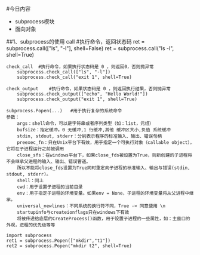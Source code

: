 #今日内容
+   subprocess模块
+   面向对象

##1、subprocess的使用
    call #执行命令，返回状态码
        ret = subprocess.call(["ls", "-l"], shell=False)
        ret = subprocess.call("ls -l", shell=True)
    
    check_call  #执行命令，如果执行状态码是 0 ，则返回0，否则抛异常
        subprocess.check_call(["ls", "-l"])
        subprocess.check_call("exit 1", shell=True)
    
    check_output    #执行命令，如果状态码是 0 ，则返回执行结果，否则抛异常
        subprocess.check_output(["echo", "Hello World!"])
        subprocess.check_output("exit 1", shell=True)
    
    subprocess.Popen(...)   #用于执行复杂的系统命令
    参数：
        args：shell命令，可以是字符串或者序列类型（如：list，元组）
        bufsize：指定缓冲。0 无缓冲,1 行缓冲,其他 缓冲区大小,负值 系统缓冲
        stdin, stdout, stderr：分别表示程序的标准输入、输出、错误句柄
        preexec_fn：只在Unix平台下有效，用于指定一个可执行对象（callable object），它将在子进程运行之前被调用
        close_sfs：在windows平台下，如果close_fds被设置为True，则新创建的子进程将不会继承父进程的输入、输出、错误管道。
        所以不能将close_fds设置为True同时重定向子进程的标准输入、输出与错误(stdin, stdout, stderr)。
        shell：同上
        cwd：用于设置子进程的当前目录
        env：用于指定子进程的环境变量。如果env = None，子进程的环境变量将从父进程中继承。
        universal_newlines：不同系统的换行符不同，True -> 同意使用 \n
        startupinfo与createionflags只在windows下有效
        将被传递给底层的CreateProcess()函数，用于设置子进程的一些属性，如：主窗口的外观，进程的优先级等等 
    
    import subprocess
    ret1 = subprocess.Popen(["mkdir","t1"])
    ret2 = subprocess.Popen("mkdir t2", shell=True)
